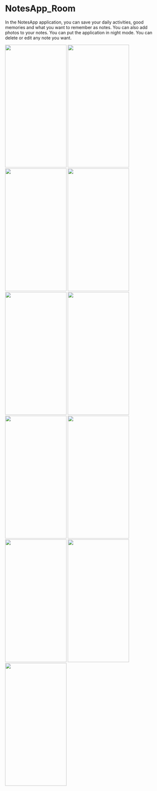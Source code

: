 # NotesApp_Room

In the NotesApp application, you can save your daily activities, good memories and what you want to remember as notes. You can also add photos to your notes. You can put the application in night mode. You can delete or edit any note you want.

<img src = "https://user-images.githubusercontent.com/105845393/218993666-3be84b4f-32b2-43f0-b7e0-ad8c49c81a2b.png" width = "200" height = "400"> <img src = "https://user-images.githubusercontent.com/105845393/221362083-29b931cd-43ad-480b-93ab-882d0b226379.png" width = "200" height = "400">
<img src = "https://user-images.githubusercontent.com/105845393/221362088-d10a6908-6fcf-483a-acf7-f8fc88c77573.png" width = "200" height = "400"> 
<img src = "https://user-images.githubusercontent.com/105845393/221362097-55324f3a-6719-4cd3-aec0-ddef11470466.png" width = "200" height = "400"> <img src = "https://user-images.githubusercontent.com/105845393/221362100-bb350544-3c83-404f-b06d-0faf6a392f30.png" width = "200" height = "400">
<img src = "https://user-images.githubusercontent.com/105845393/221362110-3f14ab9d-4dc1-459c-b4ff-3f750273848d.png" width = "200" height = "400"> <img src = "https://user-images.githubusercontent.com/105845393/221362114-84ffa619-bb2f-4145-a4ac-8293c72d1ef0.png" width = "200" height = "400">
<img src = "https://user-images.githubusercontent.com/105845393/221362127-45c6322c-565c-4a7d-9c7c-5b841a954d44.png" width = "200" height = "400"> <img src = "https://user-images.githubusercontent.com/105845393/221362131-d5aab038-ac83-49e5-ad65-3c275c950320.png" width = "200" height = "400">
<img src = "https://user-images.githubusercontent.com/105845393/221362134-f9f00ed9-efa0-403d-88e7-35461985ed45.png" width = "200" height = "400"> <img src = "https://user-images.githubusercontent.com/105845393/221362137-51bdf4a3-4fd5-4493-8d81-2f3598a4a5ed.png" width = "200" height = "400">

